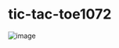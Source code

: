 # tic-tac-toe1072

![image](https://github.com/rohan1072/tic-tac-toe1072/assets/96892664/3670560f-f9e4-4b0f-a864-3598b7e4c154)
